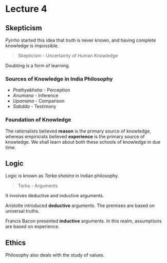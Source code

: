 # Lecture 4

## Skepticism

*Pyrrho* started this idea that truth is never known, and having complete knowledge is impossible.

> Skepticism - Uncertainty of Human Knowledge

Doubting is a form of learning.

### Sources of Knowledge in India Philosophy

- *Prathyakhsha* - Perception
- *Anumana* - Inference
- *Upamana* - Comparison
- *Sabdda* - Testimony

### Foundation of Knowledge

The rationalists believed **reason** is the primary source of knowledge, whereas empiricists believed **experience** is the primary source of knowledge. We shall learn about both these schools of knowledge in due time.

## Logic

Logic is known as *Tarka shastra* in Indian philosophy.

>  Tarka - Arguments

It involves deductive and inductive arguments. 

Aristotle introduced **deductive** arguments. The premises are based on universal truths.

Francis Bacon presented **inductive** arguments. In this realm, assumptions are based on experience.

## Ethics

Philosophy also deals with the study of values. 
